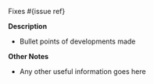 Fixes #{issue ref}

**Description**

* Bullet points of developments made

**Other Notes**

* Any other useful information goes here